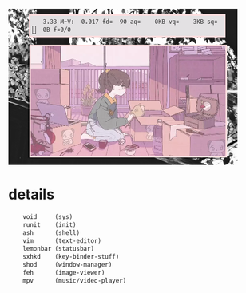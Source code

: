 ![img](untitled.png)

# details
        void     (sys)
        runit    (init)
        ash      (shell)
        vim      (text-editor)
        lemonbar (statusbar)
        sxhkd    (key-binder-stuff)
        shod     (window-manager)
        feh      (image-viewer)
        mpv      (music/video-player)
